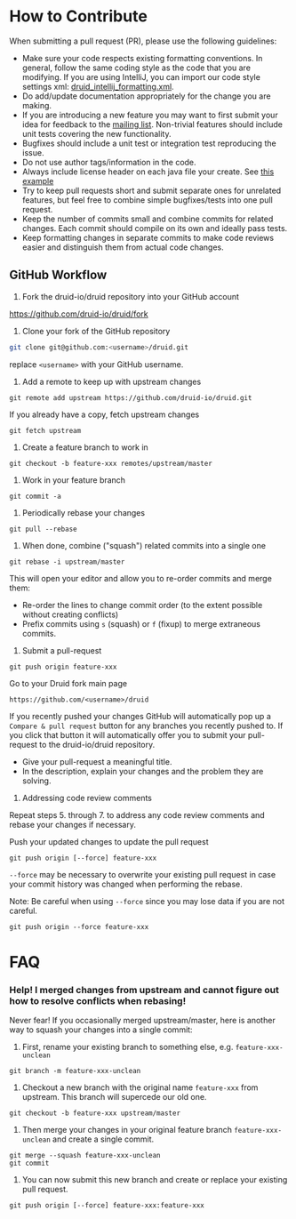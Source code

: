 <!--
  ~ Licensed to the Apache Software Foundation (ASF) under one
  ~ or more contributor license agreements.  See the NOTICE file
  ~ distributed with this work for additional information
  ~ regarding copyright ownership.  The ASF licenses this file
  ~ to you under the Apache License, Version 2.0 (the
  ~ "License"); you may not use this file except in compliance
  ~ with the License.  You may obtain a copy of the License at
  ~
  ~   http://www.apache.org/licenses/LICENSE-2.0
  ~
  ~ Unless required by applicable law or agreed to in writing,
  ~ software distributed under the License is distributed on an
  ~ "AS IS" BASIS, WITHOUT WARRANTIES OR CONDITIONS OF ANY
  ~ KIND, either express or implied.  See the License for the
  ~ specific language governing permissions and limitations
  ~ under the License.
  -->
  
# How to Contribute

When submitting a pull request (PR), please use the following guidelines:

- Make sure your code respects existing formatting conventions. In general, follow
  the same coding style as the code that you are modifying. If you are using
  IntelliJ, you can import our code style settings xml:
  [druid_intellij_formatting.xml](https://github.com/druid-io/druid/raw/master/druid_intellij_formatting.xml).
- Do add/update documentation appropriately for the change you are making.
- If you are introducing a new feature you may want to first submit your idea
  for feedback to the [mailing list](mailto:druid-development@googlegroups.com).
  Non-trivial features should include unit tests covering the new functionality.
- Bugfixes should include a unit test or integration test reproducing the issue.
- Do not use author tags/information in the code.
- Always include license header on each java file your create. See [this example](https://github.com/druid-io/druid/blob/master/common/src/main/java/io/druid/metadata/PasswordProvider.java)
- Try to keep pull requests short and submit separate ones for unrelated
  features, but feel free to combine simple bugfixes/tests into one pull request.
- Keep the number of commits small and combine commits for related changes.
  Each commit should compile on its own and ideally pass tests.
- Keep formatting changes in separate commits to make code reviews easier and
  distinguish them from actual code changes.

## GitHub Workflow

1. Fork the druid-io/druid repository into your GitHub account

  https://github.com/druid-io/druid/fork

1. Clone your fork of the GitHub repository

  ```sh
  git clone git@github.com:<username>/druid.git
  ```

  replace `<username>` with your GitHub username.

1. Add a remote to keep up with upstream changes

  ```
  git remote add upstream https://github.com/druid-io/druid.git
  ```

  If you already have a copy, fetch upstream changes

  ```
  git fetch upstream
  ```

1. Create a feature branch to work in

  ```
  git checkout -b feature-xxx remotes/upstream/master
  ```

1. Work in your feature branch

  ```
  git commit -a
  ```

1. Periodically rebase your changes

  ```
  git pull --rebase
  ```

1. When done, combine ("squash") related commits into a single one

  ```
  git rebase -i upstream/master
  ```

  This will open your editor and allow you to re-order commits and merge them:
  - Re-order the lines to change commit order (to the extent possible without creating conflicts)
  - Prefix commits using `s` (squash) or `f` (fixup) to merge extraneous commits.

1. Submit a pull-request

  ```
  git push origin feature-xxx
  ```

  Go to your Druid fork main page

  ```
  https://github.com/<username>/druid
  ```

  If you recently pushed your changes GitHub will automatically pop up a
  `Compare & pull request` button for any branches you recently pushed to. If you
  click that button it will automatically offer you to submit your pull-request
  to the druid-io/druid repository.

  - Give your pull-request a meaningful title.
  - In the description, explain your changes and the problem they are solving.

1. Addressing code review comments

  Repeat steps 5. through 7. to address any code review comments and
  rebase your changes if necessary.

  Push your updated changes to update the pull request

  ```
  git push origin [--force] feature-xxx
  ```

  `--force` may be necessary to overwrite your existing pull request in case your
  commit history was changed when performing the rebase.

  Note: Be careful when using `--force` since you may lose data if you are not careful.

  ```
  git push origin --force feature-xxx
  ```


# FAQ

### Help! I merged changes from upstream and cannot figure out how to resolve conflicts when rebasing!

Never fear! If you occasionally merged upstream/master, here is another way to squash your changes into a single commit:

1. First, rename your existing branch to something else, e.g. `feature-xxx-unclean`

  ```
  git branch -m feature-xxx-unclean
  ```

1. Checkout a new branch with the original name `feature-xxx` from upstream. This branch will supercede our old one.

  ```
  git checkout -b feature-xxx upstream/master
  ```

1. Then merge your changes in your original feature branch `feature-xxx-unclean` and create a single commit.

  ```
  git merge --squash feature-xxx-unclean
  git commit
  ```

1. You can now submit this new branch and create or replace your existing pull request.

  ```
  git push origin [--force] feature-xxx:feature-xxx
  ```
